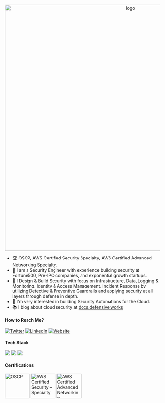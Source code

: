 
<p align="center">
  <!-- <a href="https://delphix.com/"> -->
    <img width="800" src="https://github.com/raajheshk/raajheshk/blob/master/images/rk-banner.png?raw=true" alt="logo" />
  </a>
</p>

- 🏆 OSCP, AWS Certified Security Specialty, AWS Certified Advanced Networking Specialty.
- 💼 I am a Security Engineer with experience building security at Fortune500, Pre-IPO companies, and exponential growth startups.
- 👷 I Design & Build Security with focus on Infrastructure, Data, Logging & Monitoring, Identity & Access Management, Incident Response by utilizing Detective & Preventive Guardrails and applying security at all layers through defense in depth. 
- 🌟 I'm very interested in building Security Automations for the Cloud.
- 📚 I blog about cloud security at <a href='https://docs.defensive.works/' target='_blank'>docs.defensive.works</a>


#### How to Reach Me?

[![Twitter](https://img.shields.io/badge/-TWITTER-0077B5?style=for-the-badge&logo=twitter&logoColor=white)](https://twitter.com/raajheshkannaa)
[![LinkedIn](https://img.shields.io/badge/-LINKEDIN-0077B5?style=for-the-badge&logo=linkedin&logoColor=white)](https://www.linkedin.com/in/raajhesh-kannaa-chidambaram/)
[![Website](https://img.shields.io/badge/-WEBSITE-0077B5?style=for-the-badge&logo=markdown&logoColor=white)](https://docs.defensive.works)


#### Tech Stack

<!-- https://github.com/Ileriayo/markdown-badges -->
<img src="https://img.shields.io/badge/Linux%20-%23FCC624.svg?&style=for-the-badge&logo=linux&logoColor=black"/>&nbsp;<img src="https://img.shields.io/badge/AWS%20-%23232F3E.svg?&style=for-the-badge&logo=amazon-aws&logoColor=white"/>&nbsp;<img src="https://img.shields.io/badge/python-3776AB?style=for-the-badge&logo=python&logoColor=ffdd54"/>


#### Certifications

<a href="https://www.credly.com/badges/549e77d0-8183-4042-b976-f550bfaccc4e" target="_blank"><img src="https://images.credly.com/size/680x680/images/ec81134d-e80b-4eb5-ae07-0eb8e1a60fcd/image.png" class="cert" alt='OSCP' width="80px"></a>
<a href="https://www.credly.com/badges/3eafe2ce-a2cd-410a-8adf-0716f0f74087" target="_blank"><img src="https://images.credly.com/size/680x680/images/53acdae5-d69f-4dda-b650-d02ed7a50dd7/image.png" class="cert" alt='AWS Certified Security – Specialty' width="80px"></a>
<a href="https://www.credly.com/badges/409ad929-3212-419a-b9f5-69b80aaea2e0" target="_blank"><img src="https://images.credly.com/size/680x680/images/4d08274f-64c1-495e-986b-3143f51b1371/image.png" class="cert" alt='AWS Certified Advanced Networking – Specialty
' width="80px"></a>